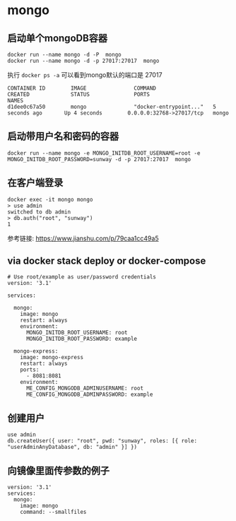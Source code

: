 ﻿mongo
==

启动单个mongoDB容器
--

```
docker run --name mongo -d -P  mongo
docker run --name mongo -d -p 27017:27017  mongo 
```

执行 ``` docker ps -a ``` 可以看到mongo默认的端口是 27017

```
CONTAINER ID        IMAGE               COMMAND                  CREATED             STATUS              PORTS                      NAMES
d1dee0c67a50        mongo               "docker-entrypoint..."   5 seconds ago       Up 4 seconds        0.0.0.0:32768->27017/tcp   mongo
```

启动带用户名和密码的容器
--
```
docker run --name mongo -e MONGO_INITDB_ROOT_USERNAME=root -e MONGO_INITDB_ROOT_PASSWORD=sunway -d -p 27017:27017  mongo 
```

在客户端登录
--
```
docker exec -it mongo mongo 
> use admin
switched to db admin
> db.auth("root", "sunway")
1
```
参考链接: https://www.jianshu.com/p/79caa1cc49a5

via docker stack deploy or docker-compose
--
```
# Use root/example as user/password credentials
version: '3.1'

services:

  mongo:
    image: mongo
    restart: always
    environment:
      MONGO_INITDB_ROOT_USERNAME: root
      MONGO_INITDB_ROOT_PASSWORD: example

  mongo-express:
    image: mongo-express
    restart: always
    ports:
      - 8081:8081
    environment:
      ME_CONFIG_MONGODB_ADMINUSERNAME: root
      ME_CONFIG_MONGODB_ADMINPASSWORD: example
```

创建用户
--

```
use admin
db.createUser({ user: "root", pwd: "sunway", roles: [{ role: "userAdminAnyDatabase", db: "admin" }] })
```


向镜像里面传参数的例子
--
```
version: '3.1'
services:
  mongo:
    image: mongo
    command: --smallfiles
```
